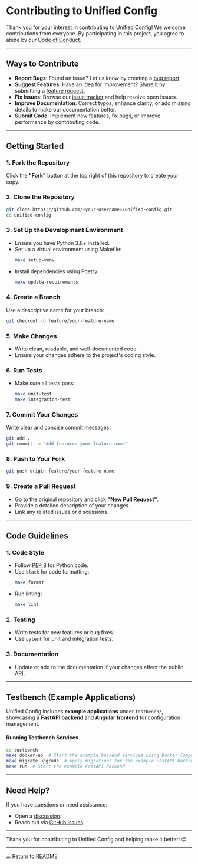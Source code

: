 # **Contributing to Unified Config**

Thank you for your interest in contributing to Unified Config! We welcome contributions from everyone. By participating in this project, you agree to abide by our [Code of Conduct](CODE_OF_CONDUCT.md).

---

## **Ways to Contribute**
- **Report Bugs**: Found an issue? Let us know by creating a [bug report](https://github.com/yokha/unified-config/issues/new?template=bug_report.md).
- **Suggest Features**: Have an idea for improvement? Share it by submitting a [feature request](https://github.com/yokha/unified-config/issues/new?template=feature_request.md).
- **Fix Issues**: Browse our [issue tracker](https://github.com/yokha/unified-config/issues) and help resolve open issues.
- **Improve Documentation**: Correct typos, enhance clarity, or add missing details to make our documentation better.
- **Submit Code**: Implement new features, fix bugs, or improve performance by contributing code.

---

## **Getting Started**

### **1. Fork the Repository**
Click the **"Fork"** button at the top right of this repository to create your copy.

### **2. Clone the Repository**
```bash
git clone https://github.com/<your-username>/unified-config.git
cd unified-config
```

### **3. Set Up the Development Environment**
- Ensure you have Python 3.8+ installed.
- Set up a virtual environment using Makefile:
  ```bash
  make setup-venv
  ```
- Install dependencies using Poetry:
  ```bash
  make update-requirements
  ```

### **4. Create a Branch**
Use a descriptive name for your branch:
```bash
git checkout -b feature/your-feature-name
```

### **5. Make Changes**
- Write clean, readable, and well-documented code.
- Ensure your changes adhere to the project's coding style.

### **6. Run Tests**
- Make sure all tests pass:
  ```bash
  make unit-test
  make integration-test
  ```

### **7. Commit Your Changes**
Write clear and concise commit messages:
```bash
git add .
git commit -m "Add feature: your feature name"
```

### **8. Push to Your Fork**
```bash
git push origin feature/your-feature-name
```

### **9. Create a Pull Request**
- Go to the original repository and click **"New Pull Request"**.
- Provide a detailed description of your changes.
- Link any related issues or discussions.

---

## **Code Guidelines**

### **1. Code Style**
- Follow [PEP 8](https://pep8.org/) for Python code.
- Use `black` for code formatting:
  ```bash
  make format
  ```
- Run linting:
  ```bash
  make lint
  ```

### **2. Testing**
- Write tests for new features or bug fixes.
- Use `pytest` for unit and integration tests.

### **3. Documentation**
- Update or add to the documentation if your changes affect the public API.

---

## **Testbench (Example Applications)**
Unified Config includes **example applications** under `testbench/`, showcasing a **FastAPI backend** and **Angular frontend** for configuration management.

#### **Running Testbench Services**
```bash
cd testbench
make docker-up  # Start the example backend services using Docker Compose
make migrate-upgrade  # Apply migrations for the example FastAPI backend
make run  # Start the example FastAPI backend
```

---

## **Need Help?**
If you have questions or need assistance:
- Open a [discussion](https://github.com/yokha/unified-config/discussions).
- Reach out via [GitHub issues](https://github.com/yokha/unified-config/issues).

---

Thank you for contributing to Unified Config and helping make it better! 😊

---

[🔙 Return to README](./README.md)

